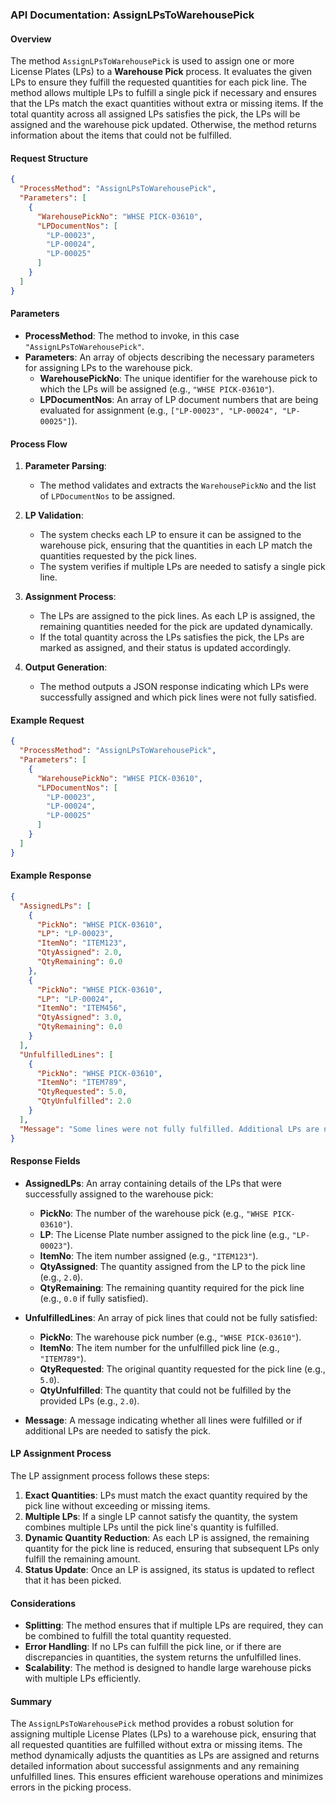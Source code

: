 ### API Documentation: AssignLPsToWarehousePick

#### **Overview**
The method `AssignLPsToWarehousePick` is used to assign one or more License Plates (LPs) to a **Warehouse Pick** process. It evaluates the given LPs to ensure they fulfill the requested quantities for each pick line. The method allows multiple LPs to fulfill a single pick if necessary and ensures that the LPs match the exact quantities without extra or missing items. If the total quantity across all assigned LPs satisfies the pick, the LPs will be assigned and the warehouse pick updated. Otherwise, the method returns information about the items that could not be fulfilled.

#### **Request Structure**
```json
{
  "ProcessMethod": "AssignLPsToWarehousePick",
  "Parameters": [
    {
      "WarehousePickNo": "WHSE PICK-03610",
      "LPDocumentNos": [
        "LP-00023",
        "LP-00024",
        "LP-00025"
      ]
    }
  ]
}
```

#### **Parameters**
- **ProcessMethod**: The method to invoke, in this case `"AssignLPsToWarehousePick"`.
- **Parameters**: An array of objects describing the necessary parameters for assigning LPs to the warehouse pick.
  - **WarehousePickNo**: The unique identifier for the warehouse pick to which the LPs will be assigned (e.g., `"WHSE PICK-03610"`).
  - **LPDocumentNos**: An array of LP document numbers that are being evaluated for assignment (e.g., `["LP-00023", "LP-00024", "LP-00025"]`).

#### **Process Flow**
1. **Parameter Parsing**:
   - The method validates and extracts the `WarehousePickNo` and the list of `LPDocumentNos` to be assigned.
   
2. **LP Validation**:
   - The system checks each LP to ensure it can be assigned to the warehouse pick, ensuring that the quantities in each LP match the quantities requested by the pick lines.
   - The system verifies if multiple LPs are needed to satisfy a single pick line.
   
3. **Assignment Process**:
   - The LPs are assigned to the pick lines. As each LP is assigned, the remaining quantities needed for the pick are updated dynamically.
   - If the total quantity across the LPs satisfies the pick, the LPs are marked as assigned, and their status is updated accordingly.
   
4. **Output Generation**:
   - The method outputs a JSON response indicating which LPs were successfully assigned and which pick lines were not fully satisfied.

#### **Example Request**
```json
{
  "ProcessMethod": "AssignLPsToWarehousePick",
  "Parameters": [
    {
      "WarehousePickNo": "WHSE PICK-03610",
      "LPDocumentNos": [
        "LP-00023",
        "LP-00024",
        "LP-00025"
      ]
    }
  ]
}
```

#### **Example Response**
```json
{
  "AssignedLPs": [
    {
      "PickNo": "WHSE PICK-03610",
      "LP": "LP-00023",
      "ItemNo": "ITEM123",
      "QtyAssigned": 2.0,
      "QtyRemaining": 0.0
    },
    {
      "PickNo": "WHSE PICK-03610",
      "LP": "LP-00024",
      "ItemNo": "ITEM456",
      "QtyAssigned": 3.0,
      "QtyRemaining": 0.0
    }
  ],
  "UnfulfilledLines": [
    {
      "PickNo": "WHSE PICK-03610",
      "ItemNo": "ITEM789",
      "QtyRequested": 5.0,
      "QtyUnfulfilled": 2.0
    }
  ],
  "Message": "Some lines were not fully fulfilled. Additional LPs are needed."
}
```

#### **Response Fields**
- **AssignedLPs**: An array containing details of the LPs that were successfully assigned to the warehouse pick:
  - **PickNo**: The number of the warehouse pick (e.g., `"WHSE PICK-03610"`).
  - **LP**: The License Plate number assigned to the pick line (e.g., `"LP-00023"`).
  - **ItemNo**: The item number assigned (e.g., `"ITEM123"`).
  - **QtyAssigned**: The quantity assigned from the LP to the pick line (e.g., `2.0`).
  - **QtyRemaining**: The remaining quantity required for the pick line (e.g., `0.0` if fully satisfied).
  
- **UnfulfilledLines**: An array of pick lines that could not be fully satisfied:
  - **PickNo**: The warehouse pick number (e.g., `"WHSE PICK-03610"`).
  - **ItemNo**: The item number for the unfulfilled pick line (e.g., `"ITEM789"`).
  - **QtyRequested**: The original quantity requested for the pick line (e.g., `5.0`).
  - **QtyUnfulfilled**: The quantity that could not be fulfilled by the provided LPs (e.g., `2.0`).

- **Message**: A message indicating whether all lines were fulfilled or if additional LPs are needed to satisfy the pick.

#### **LP Assignment Process**
The LP assignment process follows these steps:
1. **Exact Quantities**: LPs must match the exact quantity required by the pick line without exceeding or missing items.
2. **Multiple LPs**: If a single LP cannot satisfy the quantity, the system combines multiple LPs until the pick line's quantity is fulfilled.
3. **Dynamic Quantity Reduction**: As each LP is assigned, the remaining quantity for the pick line is reduced, ensuring that subsequent LPs only fulfill the remaining amount.
4. **Status Update**: Once an LP is assigned, its status is updated to reflect that it has been picked.

#### **Considerations**
- **Splitting**: The method ensures that if multiple LPs are required, they can be combined to fulfill the total quantity requested.
- **Error Handling**: If no LPs can fulfill the pick line, or if there are discrepancies in quantities, the system returns the unfulfilled lines.
- **Scalability**: The method is designed to handle large warehouse picks with multiple LPs efficiently.

#### **Summary**
The `AssignLPsToWarehousePick` method provides a robust solution for assigning multiple License Plates (LPs) to a warehouse pick, ensuring that all requested quantities are fulfilled without extra or missing items. The method dynamically adjusts the quantities as LPs are assigned and returns detailed information about successful assignments and any remaining unfulfilled lines. This ensures efficient warehouse operations and minimizes errors in the picking process.